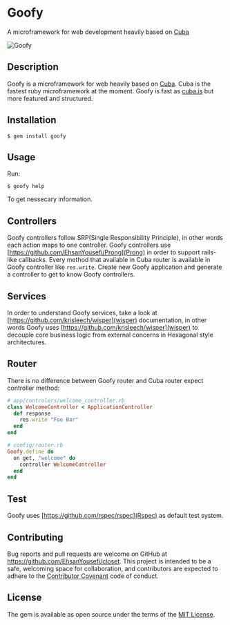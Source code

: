 # Goofy

A microframework for web development heavily based on [Cuba](cuba.is)

![Goofy](http://www.coloring-book.info/coloring/Goofy/goofy_12.jpg)

## Description

Goofy is a microframework for web heavily based on [Cuba](cuba.is).
Cuba is the fastest ruby microframework at the moment.
Goofy is fast as [cuba.is](cuba) but more featured and structured.

## Installation

    $ gem install goofy

## Usage

Run:

    $ goofy help

To get nessecary information.

## Controllers

Goofy controllers follow SRP(Single Responsibility Principle), in other words each action maps to one controller.
Goofy controllers use [https://github.com/EhsanYousefi/Prong](Prong) in order to support rails-like callbacks.
Every method that available in Cuba router is available in Goofy controller like `res.write`.
Create new Goofy application and generate a controller to get to know Goofy controllers.

Services
--------
In order to understand Goofy services, take a look at [https://github.com/krisleech/wisper](wisper) documentation, in other words Goofy uses [https://github.com/krisleech/wisper](wisper) to decouple core business logic from external concerns in Hexagonal style architectures.

## Router

There is no difference between Goofy router and Cuba router expect controller method:
```ruby
# app/controlers/welcome_controller.rb
class WelcomeController < ApplicationController
  def response
    res.write "Foo Bar"
  end
end
```
```ruby
# config/router.rb
Goofy.define do
  on get, "welcome" do
    controller WelcomeController
  end
end
```

## Test

Goofy uses [https://github.com/rspec/rspec](Rspec) as default test system.

## Contributing

Bug reports and pull requests are welcome on GitHub at https://github.com/EhsanYousefi/closet. This project is intended to be a safe, welcoming space for collaboration, and contributors are expected to adhere to the [Contributor Covenant](contributor-covenant.org) code of conduct.


## License

The gem is available as open source under the terms of the [MIT License](http://opensource.org/licenses/MIT).
